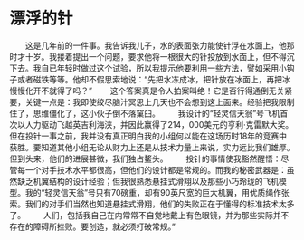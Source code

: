 # 漂浮的针
　　这是几年前的一件事。我告诉我儿子，水的表面张力能使针浮在水面上，他那时才十岁。我接着提出一个问题，要求他将一根很大的针投放到水面上，但不得沉下去。我自已年轻时做过这个试验，所以我提示他要利用一些方法，譬如采用小钩子或者磁铁等等。他却不假思索地说：“先把水冻成冰，把针放在冰面上，再把冰慢慢化开不就得了吗？” 
　　这个答案真是令人拍案叫绝！它是否行得通倒无关紧要，关键一点是：我即使绞尽脑汁冥思上几天也不会想到这上面来。经验把我限制住了，思维僵化了，这小伙子倒不落窠臼。 
　　我设计的“轻灵信天翁”号飞机首次以人力驱动飞越英吉利海浃，并因此赢得了214，000美元的亨利·克雷默大奖。但在投针一事之前，我并没有真正明白我的小组何以能在这场历时18年的竞赛中获胜。要知道其他小组无论从财力上还是从技术力量上来说，实力远比我们雄厚。但到头来，他们的进展甚微，我们独占鳌头。 
　　投针的事情使我豁然醒悟：尽管每一个对手技术水平都很高，但他们的设计都是常规的。而我的秘密武器是：虽然缺乏机翼结构的设计经验；但我很熟悉悬挂式滑翔以及那些小巧玲珑的飞机模型。我的“轻灵信天翁”号只有70磅重，却有90英尺宽的巨大机翼，用优质绳作张索。我们的对手们当然也知道悬挂式滑翔，他们的失败正在于懂得的标准技术太多了。 
　　人们，包括我自己在内常常不自觉地戴上有色眼镜，并为那些实际并不存在的障碍所挫败。要创造，就必须打破常规。”
 